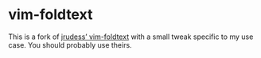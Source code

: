 # vim-foldtext

This is a fork of [jrudess’
vim-foldtext](https://github.com/jrudess/vim-foldtext) with a small tweak
specific to my use case. You should probably use theirs.
